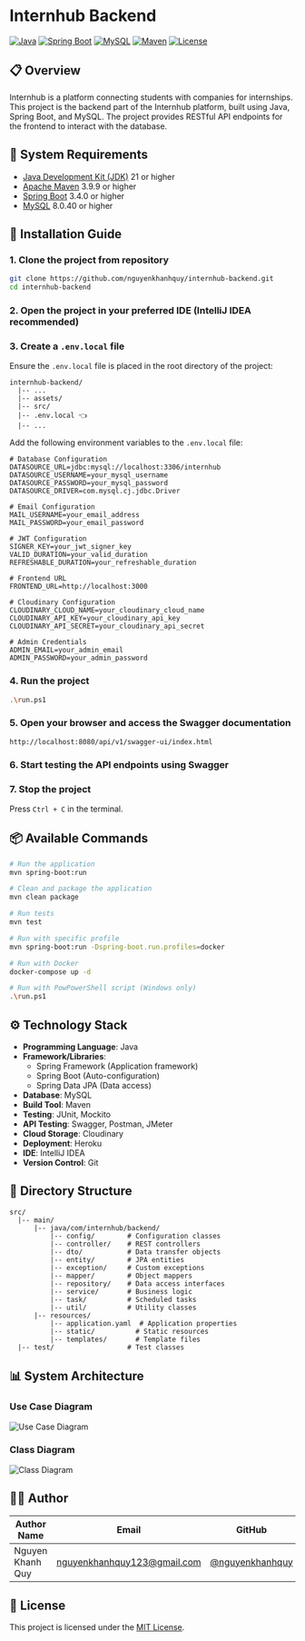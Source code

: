 # Internhub Backend

[![Java](https://img.shields.io/badge/Java-21-orange.svg)](https://www.oracle.com/java/technologies/downloads/)
[![Spring Boot](https://img.shields.io/badge/Spring_Boot-3.4.0-green.svg)](https://spring.io/projects/spring-boot)
[![MySQL](https://img.shields.io/badge/MySQL-8.0.40-blue.svg)](https://dev.mysql.com/downloads/mysql/)
[![Maven](https://img.shields.io/badge/Maven-3.9.9-red.svg)](https://maven.apache.org/download.cgi)
[![License](https://img.shields.io/badge/License-MIT-green.svg)](./LICENSE)

## 📋 Overview

Internhub is a platform connecting students with companies for internships. This project is the backend part of the Internhub platform, built using Java, Spring Boot, and MySQL. The project provides RESTful API endpoints for the frontend to interact with the database.

## 🔧 System Requirements

- [Java Development Kit (JDK)](https://www.oracle.com/java/technologies/downloads/) 21 or higher
- [Apache Maven](https://maven.apache.org/download.cgi) 3.9.9 or higher
- [Spring Boot](https://spring.io/projects/spring-boot) 3.4.0 or higher
- [MySQL](https://dev.mysql.com/downloads/mysql/) 8.0.40 or higher

## 🚀 Installation Guide

### 1. Clone the project from repository

```sh
git clone https://github.com/nguyenkhanhquy/internhub-backend.git
cd internhub-backend
```

### 2. Open the project in your preferred IDE (IntelliJ IDEA recommended)

### 3. Create a `.env.local` file

Ensure the `.env.local` file is placed in the root directory of the project:

```plaintext
internhub-backend/
  |-- ...
  |-- assets/
  |-- src/
  |-- .env.local 👈
  |-- ...
```

Add the following environment variables to the `.env.local` file:

```plaintext
# Database Configuration
DATASOURCE_URL=jdbc:mysql://localhost:3306/internhub
DATASOURCE_USERNAME=your_mysql_username
DATASOURCE_PASSWORD=your_mysql_password
DATASOURCE_DRIVER=com.mysql.cj.jdbc.Driver

# Email Configuration
MAIL_USERNAME=your_email_address
MAIL_PASSWORD=your_email_password

# JWT Configuration
SIGNER_KEY=your_jwt_signer_key
VALID_DURATION=your_valid_duration
REFRESHABLE_DURATION=your_refreshable_duration

# Frontend URL
FRONTEND_URL=http://localhost:3000

# Cloudinary Configuration
CLOUDINARY_CLOUD_NAME=your_cloudinary_cloud_name
CLOUDINARY_API_KEY=your_cloudinary_api_key
CLOUDINARY_API_SECRET=your_cloudinary_api_secret

# Admin Credentials
ADMIN_EMAIL=your_admin_email
ADMIN_PASSWORD=your_admin_password
```

### 4. Run the project

```sh
.\run.ps1
```

### 5. Open your browser and access the Swagger documentation

```plaintext
http://localhost:8080/api/v1/swagger-ui/index.html
```

### 6. Start testing the API endpoints using Swagger

### 7. Stop the project

Press `Ctrl + C` in the terminal.

## 📦 Available Commands

```sh
# Run the application
mvn spring-boot:run

# Clean and package the application
mvn clean package

# Run tests
mvn test

# Run with specific profile
mvn spring-boot:run -Dspring-boot.run.profiles=docker

# Run with Docker
docker-compose up -d

# Run with PowPowerShell script (Windows only)
.\run.ps1
```

## ⚙️ Technology Stack

- **Programming Language**: Java
- **Framework/Libraries**:
  - Spring Framework (Application framework)
  - Spring Boot (Auto-configuration)
  - Spring Data JPA (Data access)
- **Database**: MySQL
- **Build Tool**: Maven
- **Testing**: JUnit, Mockito
- **API Testing**: Swagger, Postman, JMeter
- **Cloud Storage**: Cloudinary
- **Deployment**: Heroku
- **IDE**: IntelliJ IDEA
- **Version Control**: Git

## 📁 Directory Structure

```plaintext
src/
  |-- main/
      |-- java/com/internhub/backend/
          |-- config/        # Configuration classes
          |-- controller/    # REST controllers
          |-- dto/           # Data transfer objects
          |-- entity/        # JPA entities
          |-- exception/     # Custom exceptions
          |-- mapper/        # Object mappers
          |-- repository/    # Data access interfaces
          |-- service/       # Business logic
          |-- task/          # Scheduled tasks
          |-- util/          # Utility classes
      |-- resources/
          |-- application.yaml  # Application properties
          |-- static/          # Static resources
          |-- templates/       # Template files
  |-- test/                  # Test classes
```

## 📊 System Architecture

### Use Case Diagram

![Use Case Diagram](/docs/diagrams/UseCaseDiagram.png)

### Class Diagram

![Class Diagram](/docs/diagrams/ClassDiagram.png)

## 👨‍💻 Author

| Author Name | Email | GitHub |
|-----------|------------|--------|
| Nguyen Khanh Quy | <nguyenkhanhquy123@gmail.com> | [@nguyenkhanhquy](https://github.com/nguyenkhanhquy) |

## 📄 License

This project is licensed under the [MIT License](./LICENSE).
